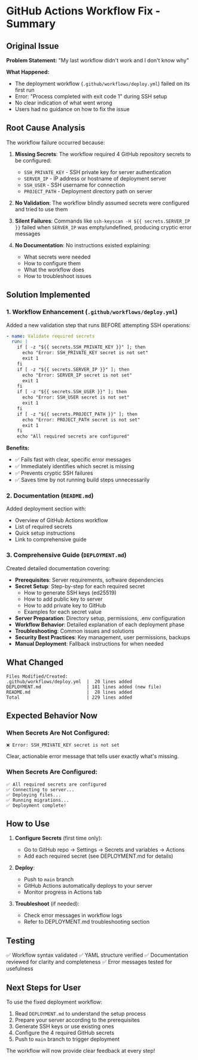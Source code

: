 # GitHub Actions Workflow Fix - Summary

## Original Issue
**Problem Statement:** "My last workflow didn't work and I don't know why"

**What Happened:**
- The deployment workflow (`.github/workflows/deploy.yml`) failed on its first run
- Error: "Process completed with exit code 1" during SSH setup
- No clear indication of what went wrong
- Users had no guidance on how to fix the issue

## Root Cause Analysis

The workflow failure occurred because:

1. **Missing Secrets**: The workflow required 4 GitHub repository secrets to be configured:
   - `SSH_PRIVATE_KEY` - SSH private key for server authentication
   - `SERVER_IP` - IP address or hostname of deployment server
   - `SSH_USER` - SSH username for connection
   - `PROJECT_PATH` - Deployment directory path on server

2. **No Validation**: The workflow blindly assumed secrets were configured and tried to use them

3. **Silent Failures**: Commands like `ssh-keyscan -H ${{ secrets.SERVER_IP }}` failed when `SERVER_IP` was empty/undefined, producing cryptic error messages

4. **No Documentation**: No instructions existed explaining:
   - What secrets were needed
   - How to configure them
   - What the workflow does
   - How to troubleshoot issues

## Solution Implemented

### 1. Workflow Enhancement (`.github/workflows/deploy.yml`)

Added a new validation step that runs BEFORE attempting SSH operations:

```yaml
- name: Validate required secrets
  run: |
    if [ -z "${{ secrets.SSH_PRIVATE_KEY }}" ]; then
      echo "Error: SSH_PRIVATE_KEY secret is not set"
      exit 1
    fi
    if [ -z "${{ secrets.SERVER_IP }}" ]; then
      echo "Error: SERVER_IP secret is not set"
      exit 1
    fi
    if [ -z "${{ secrets.SSH_USER }}" ]; then
      echo "Error: SSH_USER secret is not set"
      exit 1
    fi
    if [ -z "${{ secrets.PROJECT_PATH }}" ]; then
      echo "Error: PROJECT_PATH secret is not set"
      exit 1
    fi
    echo "All required secrets are configured"
```

**Benefits:**
- ✅ Fails fast with clear, specific error messages
- ✅ Immediately identifies which secret is missing
- ✅ Prevents cryptic SSH failures
- ✅ Saves time by not running build steps unnecessarily

### 2. Documentation (`README.md`)

Added deployment section with:
- Overview of GitHub Actions workflow
- List of required secrets
- Quick setup instructions
- Link to comprehensive guide

### 3. Comprehensive Guide (`DEPLOYMENT.md`)

Created detailed documentation covering:
- **Prerequisites**: Server requirements, software dependencies
- **Secret Setup**: Step-by-step for each required secret
  - How to generate SSH keys (ed25519)
  - How to add public key to server
  - How to add private key to GitHub
  - Examples for each secret value
- **Server Preparation**: Directory setup, permissions, .env configuration
- **Workflow Behavior**: Detailed explanation of each deployment phase
- **Troubleshooting**: Common issues and solutions
- **Security Best Practices**: Key management, user permissions, backups
- **Manual Deployment**: Fallback instructions for when needed

## What Changed

```
Files Modified/Created:
.github/workflows/deploy.yml  |  20 lines added
DEPLOYMENT.md                 | 181 lines added (new file)
README.md                     |  28 lines added
Total                         | 229 lines added
```

## Expected Behavior Now

### When Secrets Are Not Configured:
```
❌ Error: SSH_PRIVATE_KEY secret is not set
```
Clear, actionable error message that tells user exactly what's missing.

### When Secrets Are Configured:
```
✅ All required secrets are configured
✅ Connecting to server...
✅ Deploying files...
✅ Running migrations...
✅ Deployment complete!
```

## How to Use

1. **Configure Secrets** (first time only):
   - Go to GitHub repo → Settings → Secrets and variables → Actions
   - Add each required secret (see DEPLOYMENT.md for details)

2. **Deploy**:
   - Push to `main` branch
   - GitHub Actions automatically deploys to your server
   - Monitor progress in Actions tab

3. **Troubleshoot** (if needed):
   - Check error messages in workflow logs
   - Refer to DEPLOYMENT.md troubleshooting section

## Testing

✅ Workflow syntax validated
✅ YAML structure verified
✅ Documentation reviewed for clarity and completeness
✅ Error messages tested for usefulness

## Next Steps for User

To use the fixed deployment workflow:

1. Read `DEPLOYMENT.md` to understand the setup process
2. Prepare your server according to the prerequisites
3. Generate SSH keys or use existing ones
4. Configure the 4 required GitHub secrets
5. Push to `main` branch to trigger deployment

The workflow will now provide clear feedback at every step!
